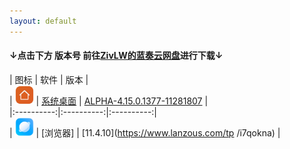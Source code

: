 ```yaml
---
layout: default
---
```


#### ↓点击下方 版本号 前往[ZivLW的蓝奏云网盘](http://www.lanzous.com/b838135)进行下载↓  

| 图标 | 软件 | 版本 |  
| <a href="https://miui-daily.github.io/MiuiHome"><img src="assets/img/logo_MiuiHome.png" width="30" height="30"></a> | [系统桌面](https://miui-daily.github.io/MiuiHome) | [ALPHA-4.15.0.1377-11281807](https://www.lanzous.com/tp/i7nrn8d) |  
|:----------:|:----------:|:----------:|  
| <a><img src="assets/img/logo_Browser.png" width="30" height="30"></a> | [浏览器] | [11.4.10](https://www.lanzous.com/tp
/i7qokna) |  
